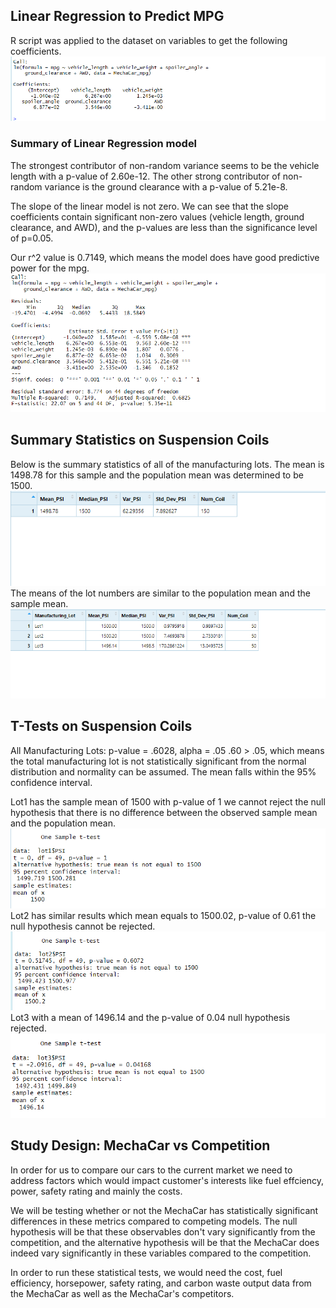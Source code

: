 


## Linear Regression to Predict MPG

R script was applied to the dataset on variables to get the following coefficients.
![1](https://github.com/Hotpocket106/MechaCar_Statistical_Analysis/blob/main/image/1.png?raw=true)

### Summary of Linear Regression model
The strongest contributor of non-random variance seems to be the vehicle length with a p-value of 2.60e-12. The other strong contributor of non-random variance is the ground clearance with a p-value of 5.21e-8.

The slope of the linear model is not zero. We can see that the slope coefficients contain significant non-zero values (vehicle length, ground clearance, and AWD), and the p-values are less than the significance level of p=0.05.

Our r^2 value is 0.7149, which means the model does have good predictive power for the mpg.![2](https://github.com/Hotpocket106/MechaCar_Statistical_Analysis/blob/main/image/2.png?raw=true)

## Summary Statistics on Suspension Coils

Below is the summary statistics of all of the manufacturing lots. The mean is 1498.78 for this sample and the population mean was determined to be 1500.
![total](https://github.com/Hotpocket106/MechaCar_Statistical_Analysis/blob/main/image/total_sum.png?raw=true)
The means of the lot numbers are similar to the population mean and the sample mean.
![lots](https://github.com/Hotpocket106/MechaCar_Statistical_Analysis/blob/main/image/lot_sum.png?raw=true)

## T-Tests on Suspension Coils

All Manufacturing Lots: p-value = .6028, alpha = .05
.60 > .05, which means the total manufacturing lot is not statistically significant from the normal distribution and normality can be assumed. The mean falls within the 95% confidence interval.

Lot1 has the sample mean of 1500 with p-value of 1 we cannot reject the null hypothesis that there is no difference between the observed sample mean and the population mean. 
![t test](https://github.com/Hotpocket106/MechaCar_Statistical_Analysis/blob/main/image/lot1.png?raw=true)
Lot2 has similar results which mean equals to 1500.02, p-value of 0.61 the null hypothesis cannot be rejected.
![t test2](https://github.com/Hotpocket106/MechaCar_Statistical_Analysis/blob/main/image/lot2.png?raw=true)
Lot3 with a mean of 1496.14 and the p-value of 0.04 null hypothesis rejected.
![t test3](https://github.com/Hotpocket106/MechaCar_Statistical_Analysis/blob/main/image/lot3.png?raw=true)



## Study Design: MechaCar vs Competition

In order for us to compare our cars to the current market we need to address factors which would impact customer's interests like fuel effciency, power, safety rating and mainly the costs.

We will be testing whether or not the MechaCar has statistically significant differences in these metrics compared to competing models. The null hypothesis will be that these observables don't vary significantly from the competition, and the alternative hypothesis will be that the MechaCar does indeed vary significantly in these variables compared to the competition.

In order to run these statistical tests, we would need the cost, fuel efficiency, horsepower, safety rating, and carbon waste output data from the MechaCar as well as the MechaCar's competitors.